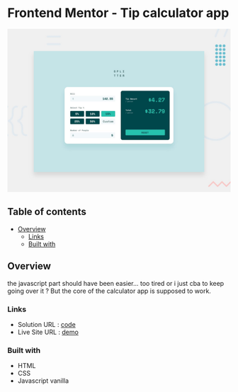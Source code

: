 # Frontend Mentor - Tip calculator app

![Design preview for the Tip calculator app coding challenge](./design/desktop-preview.jpg)

## Table of contents
- [Overview](#overview)
  - [Links](#links)
  - [Built with](#built-with) 

## Overview
the javascript part should have been easier... too tired or i just cba to keep going over it ? But the core of the calculator app is supposed to work.

### Links

- Solution URL : [code]([https://github.com/EtnoPolino/Tip_calculator_app.git](https://github.com/najahaja/front-end-mentor-solution-11))
- Live Site URL : [demo](https://etnopolino.github.io/Tip_calculator_app/)

### Built with

- HTML 
- CSS
- Javascript vanilla
